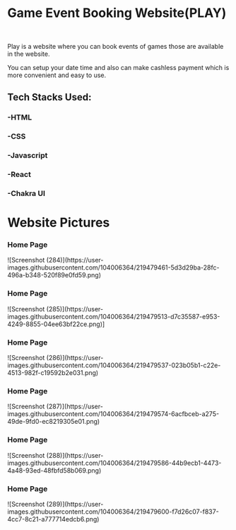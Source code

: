 <h1>Game Event Booking Website(PLAY)</h1>
</br>
<p>Play is a website where you can book events of games those are available in the website.</p>
<p>You can setup your date time and also can make cashless payment which is more convenient and easy to use.</p>

<h2>Tech Stacks Used:</h2>
<h3>-HTML</h3>
<h3>-CSS</h3>
<h3>-Javascript</h3>
<h3>-React</h3>
<h3>-Chakra UI</h3>


<h1>Website Pictures</h1>

<h3>Home Page</h3>
![Screenshot (284)](https://user-images.githubusercontent.com/104006364/219479461-5d3d29ba-28fc-496a-b348-520f89e0fd59.png)
<h3>Home Page</h3>
![Screenshot (285)](https://user-images.githubusercontent.com/104006364/219479513-d7c35587-e953-4249-8855-04ee63bf22ce.png)]
<h3>Home Page</h3>
![Screenshot (286)](https://user-images.githubusercontent.com/104006364/219479537-023b05b1-c22e-4513-982f-c19592b2e031.png)
<h3>Home Page</h3>
![Screenshot (287)](https://user-images.githubusercontent.com/104006364/219479574-6acfbceb-a275-49de-9fd0-ec8219305e01.png)
<h3>Home Page</h3>
![Screenshot (288)](https://user-images.githubusercontent.com/104006364/219479586-44b9ecb1-4473-4a48-93ed-48fbfd58b069.png)
<h3>Home Page</h3>
![Screenshot (289)](https://user-images.githubusercontent.com/104006364/219479600-f7d26c07-f837-4cc7-8c21-a777714edcb6.png)
